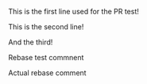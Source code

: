 This is the first line used for the PR test!

This is the second line!

And the third!

Rebase test commnent 

Actual rebase comment